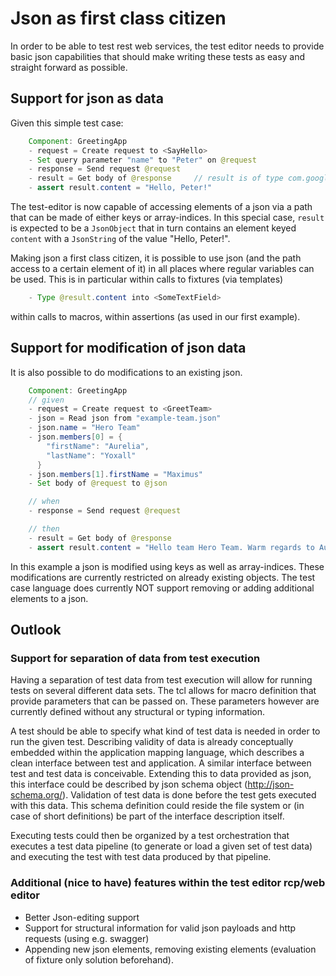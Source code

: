 # Json as first class citizen 

In order to be able to test rest web services, the test editor needs to provide basic json capabilities that should make writing these tests as easy and straight forward as possible.

## Support for json as data

Given this simple test case:

```java
	Component: GreetingApp
	- request = Create request to <SayHello>
	- Set query parameter "name" to "Peter" on @request
	- response = Send request @request
	- result = Get body of @response     // result is of type com.google.gson.JsonElement
	- assert result.content = "Hello, Peter!"
```

The test-editor is now capable of accessing elements of a json via a path that can be made of either keys or array-indices. In this special
case, `result` is expected to be a `JsonObject` that in turn contains an element keyed `content` with a `JsonString` of the value "Hello,
Peter!".

Making json a first class citizen, it is possible to use json (and the path access to a certain element of it) in all places where regular variables can be used. 
This is in particular within calls to fixtures (via templates) 
```java
    - Type @result.content into <SomeTextField>
```
within calls to macros, within assertions (as used in our first example).

## Support for modification of json data

It is also possible to do modifications to an existing json.
```java
	Component: GreetingApp
	// given
	- request = Create request to <GreetTeam>
	- json = Read json from "example-team.json"
	- json.name = "Hero Team"
	- json.members[0] = {
		"firstName": "Aurelia",
		"lastName": "Yoxall"
	  }
	- json.members[1].firstName = "Maximus"
	- Set body of @request to @json

	// when
	- response = Send request @request

	// then
	- result = Get body of @response
	- assert result.content = "Hello team Hero Team. Warm regards to Aurelia, Maximus!"
```

In this example a json is modified using keys as well as array-indices. These modifications are currently restricted on already existing
objects. The test case language does currently NOT support removing or adding additional elements to a json.

## Outlook
### Support for separation of data from test execution 

Having a separation of test data from test execution will allow for running tests on several different data sets. The tcl allows for macro definition that provide parameters that can be passed on. These parameters however are currently defined without any structural or typing information. 

A test should be able to specify what kind of test data is needed in order to run the given test. Describing validity of data is already
conceptually embedded within the application mapping language, which describes a clean interface between test and application. A similar
interface between test and test data is conceivable. Extending this to data provided as json, this interface could be described by json
schema object (http://json-schema.org/). Validation of test data is done before the test gets executed with this data. This
schema definition could reside the file system or (in case of short definitions) be part of the interface description itself.

Executing tests could then be organized by a test orchestration that executes a test data pipeline (to generate or load a given set of test
data) and executing the test with test data produced by that pipeline.

### Additional (nice to have) features within the test editor rcp/web editor

* Better Json-editing support
* Support for structural information for valid json payloads and http requests (using e.g. swagger)
* Appending new json elements, removing existing elements (evaluation of fixture only solution beforehand).

